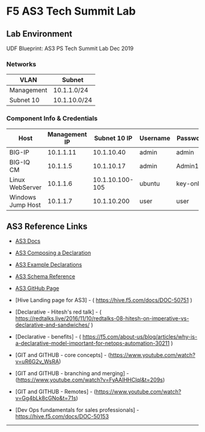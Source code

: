# F5 AS3 Tech Summit Lab

## Lab Environment

UDF Blueprint: AS3 PS Tech Summit Lab Dec 2019

### Networks

| VLAN       | Subnet       |
| ---------- | ------------ |
| Management | 10.1.1.0/24  |
| Subnet 10  | 10.1.10.0/24 |

### Component Info & Credentials

| Host              | Management IP | Subnet 10 IP    | Username | Password |
| ----------------- | ------------- | --------------- | -------- | -------- |
| BIG-IP            | 10.1.1.11     | 10.1.10.40      | admin    | admin    |
| BIG-IQ CM         | 10.1.1.5      | 10.1.10.17      | admin    | Admin12# |
| Linux WebServer   | 10.1.1.6      | 10.1.10.100-105 | ubuntu   | key-only |
| Windows Jump Host | 10.1.1.7      | 10.1.10.200     | user     | user     |

## AS3 Reference Links

- [AS3 Docs](https://clouddocs.f5.com/products/extensions/f5-appsvcs-extension/latest/)
- [AS3 Composing a Declaration](https://clouddocs.f5.com/products/extensions/f5-appsvcs-extension/latest/userguide/composing-a-declaration.html)
- [AS3 Example Declarations](https://clouddocs.f5.com/products/extensions/f5-appsvcs-extension/latest/declarations/)
- [AS3 Schema Reference](https://clouddocs.f5.com/products/extensions/f5-appsvcs-extension/latest/refguide/schema-reference.html)
- [AS3 GitHub Page](https://github.com/F5Networks/f5-appsvcs-extension)
- [Hive Landing page for AS3] - ( https://hive.f5.com/docs/DOC-50751 )
- [Declarative - Hitesh's red talk] - ( https://redtalks.live/2016/11/10/redtalks-08-hitesh-on-imperative-vs-declarative-and-sandwiches/ )
- [Declarative - benefits] - ( https://f5.com/about-us/blog/articles/why-is-a-declarative-model-important-for-netops-automation-30211 )
- [GIT and GITHUB - core concepts] - (https://www.youtube.com/watch?v=uR6G2v_WsRA)
- [GIT and GITHUB - branching and merging] - (https://www.youtube.com/watch?v=FyAAIHHClqI&t=209s)
- [GIT and GITHUB - Remotes] - (https://www.youtube.com/watch?v=Gg4bLk8cGNo&t=71s)

- [Dev Ops fundamentals for sales professionals] - https://hive.f5.com/docs/DOC-50153

---
